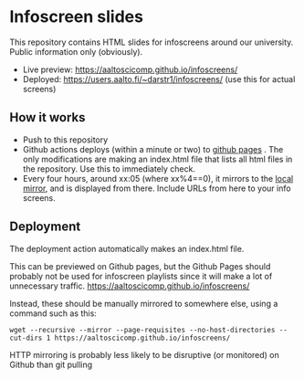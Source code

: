 # Infoscreen slides

This repository contains HTML slides for infoscreens around our
university.  Public information only (obviously).

* Live preview: https://aaltoscicomp.github.io/infoscreens/
* Deployed: https://users.aalto.fi/~darstr1/infoscreens/ (use this for
  actual screens)

## How it works

* Push to this repository
* Github actions deploys (within a minute or two) to [github
  pages](https://aaltoscicomp.github.io/infoscreens/) .  The only
  modifications are making an index.html file that lists all html
  files in the repository.  Use this to immediately check.
* Every four hours, around xx:05 (where xx%4==0), it mirrors to the
  [local mirror](https://users.aalto.fi/~darstr1/infoscreens/), and is
  displayed from there.  Include URLs from here to your info screens.


## Deployment

The deployment action automatically makes an index.html file.

This can be previewed on Github pages, but the Github Pages should
probably not be used for infoscreen playlists since it will make a lot
of unnecessary traffic.
https://aaltoscicomp.github.io/infoscreens/

Instead, these should be manually mirrored to somewhere else, using
a command such as this:
```
wget --recursive --mirror --page-requisites --no-host-directories --cut-dirs 1 https://aaltoscicomp.github.io/infoscreens/
```

HTTP mirroring is probably less likely to be disruptive (or monitored)
on Github than git pulling
